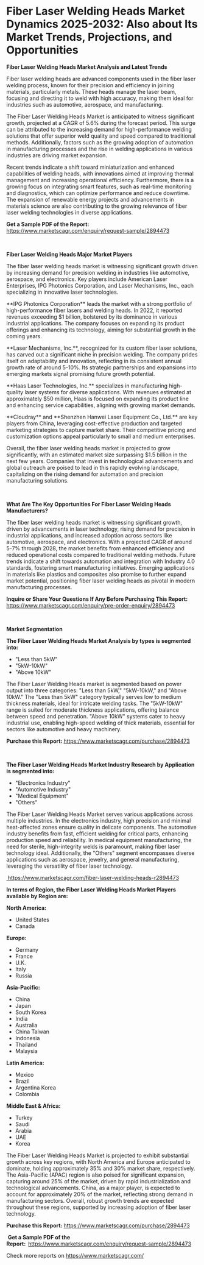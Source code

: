 <p><h1>Fiber Laser Welding Heads Market Dynamics 2025-2032: Also about Its Market Trends, Projections, and Opportunities</h1></p><p><strong>Fiber Laser Welding Heads Market Analysis and Latest Trends</strong></p>
<p><p>Fiber laser welding heads are advanced components used in the fiber laser welding process, known for their precision and efficiency in joining materials, particularly metals. These heads manage the laser beam, focusing and directing it to weld with high accuracy, making them ideal for industries such as automotive, aerospace, and manufacturing.</p><p>The Fiber Laser Welding Heads Market is anticipated to witness significant growth, projected at a CAGR of 5.6% during the forecast period. This surge can be attributed to the increasing demand for high-performance welding solutions that offer superior weld quality and speed compared to traditional methods. Additionally, factors such as the growing adoption of automation in manufacturing processes and the rise in welding applications in various industries are driving market expansion.</p><p>Recent trends indicate a shift toward miniaturization and enhanced capabilities of welding heads, with innovations aimed at improving thermal management and increasing operational efficiency. Furthermore, there is a growing focus on integrating smart features, such as real-time monitoring and diagnostics, which can optimize performance and reduce downtime. The expansion of renewable energy projects and advancements in materials science are also contributing to the growing relevance of fiber laser welding technologies in diverse applications.</p></p>
<p><strong>Get a Sample PDF of the Report:&nbsp;</strong> <a href="https://www.marketscagr.com/enquiry/request-sample/2894473?utm_campaign=2723&utm_medium=2&utm_source=Github&utm_content=ia&utm_term=15032025&utm_id=fiber-laser-welding-heads">https://www.marketscagr.com/enquiry/request-sample/2894473</a></p>
<p>&nbsp;</p>
<p><strong>Fiber Laser Welding Heads Major Market Players</strong></p>
<p><p>The fiber laser welding heads market is witnessing significant growth driven by increasing demand for precision welding in industries like automotive, aerospace, and electronics. Key players include American Laser Enterprises, IPG Photonics Corporation, and Laser Mechanisms, Inc., each specializing in innovative laser technologies.</p><p>**IPG Photonics Corporation** leads the market with a strong portfolio of high-performance fiber lasers and welding heads. In 2022, it reported revenues exceeding $1 billion, bolstered by its dominance in various industrial applications. The company focuses on expanding its product offerings and enhancing its technology, aiming for substantial growth in the coming years.</p><p>**Laser Mechanisms, Inc.**, recognized for its custom fiber laser solutions, has carved out a significant niche in precision welding. The company prides itself on adaptability and innovation, reflecting in its consistent annual growth rate of around 5-10%. Its strategic partnerships and expansions into emerging markets signal promising future growth potential.</p><p>**Haas Laser Technologies, Inc.** specializes in manufacturing high-quality laser systems for diverse applications. With revenues estimated at approximately $50 million, Haas is focused on expanding its product line and enhancing service capabilities, aligning with growing market demands.</p><p>**Cloudray** and **Shenzhen Hanwei Laser Equipment Co., Ltd.** are key players from China, leveraging cost-effective production and targeted marketing strategies to capture market share. Their competitive pricing and customization options appeal particularly to small and medium enterprises.</p><p>Overall, the fiber laser welding heads market is projected to grow significantly, with an estimated market size surpassing $1.5 billion in the next few years. Companies that invest in technological advancements and global outreach are poised to lead in this rapidly evolving landscape, capitalizing on the rising demand for automation and precision manufacturing solutions.</p></p>
<p>&nbsp;</p>
<p><strong>What Are The Key Opportunities For Fiber Laser Welding Heads Manufacturers?</strong></p>
<p><p>The fiber laser welding heads market is witnessing significant growth, driven by advancements in laser technology, rising demand for precision in industrial applications, and increased adoption across sectors like automotive, aerospace, and electronics. With a projected CAGR of around 5-7% through 2028, the market benefits from enhanced efficiency and reduced operational costs compared to traditional welding methods. Future trends indicate a shift towards automation and integration with Industry 4.0 standards, fostering smart manufacturing initiatives. Emerging applications in materials like plastics and composites also promise to further expand market potential, positioning fiber laser welding heads as pivotal in modern manufacturing processes.</p></p>
<p><strong>Inquire or Share Your Questions If Any Before Purchasing This Report:</strong> <a href="https://www.marketscagr.com/enquiry/pre-order-enquiry/2894473?utm_campaign=2723&utm_medium=2&utm_source=Github&utm_content=ia&utm_term=15032025&utm_id=fiber-laser-welding-heads">https://www.marketscagr.com/enquiry/pre-order-enquiry/2894473</a></p>
<p>&nbsp;</p>
<p><strong>Market Segmentation</strong></p>
<p><strong>The Fiber Laser Welding Heads Market Analysis by types is segmented into:</strong></p>
<p><ul><li>"Less than 5kW"</li><li>"5kW-10kW"</li><li>"Above 10kW"</li></ul></p>
<p><p>The Fiber Laser Welding Heads market is segmented based on power output into three categories: "Less than 5kW," "5kW-10kW," and "Above 10kW." The "Less than 5kW" category typically serves low to medium thickness materials, ideal for intricate welding tasks. The "5kW-10kW" range is suited for moderate thickness applications, offering balance between speed and penetration. "Above 10kW" systems cater to heavy industrial use, enabling high-speed welding of thick materials, essential for sectors like automotive and heavy machinery.</p></p>
<p><strong>Purchase this Report:&nbsp;</strong><a href="https://www.marketscagr.com/purchase/2894473?utm_campaign=2723&utm_medium=2&utm_source=Github&utm_content=ia&utm_term=15032025&utm_id=fiber-laser-welding-heads">https://www.marketscagr.com/purchase/2894473</a></p>
<p>&nbsp;</p>
<p><strong>The Fiber Laser Welding Heads Market Industry Research by Application is segmented into:</strong></p>
<p><ul><li>"Electronics Industry"</li><li>"Automotive Industry"</li><li>"Medical Equipment"</li><li>"Others"</li></ul></p>
<p><p>The Fiber Laser Welding Heads Market serves various applications across multiple industries. In the electronics industry, high precision and minimal heat-affected zones ensure quality in delicate components. The automotive industry benefits from fast, efficient welding for critical parts, enhancing production speed and reliability. In medical equipment manufacturing, the need for sterile, high-integrity welds is paramount, making fiber laser technology ideal. Additionally, the "Others" segment encompasses diverse applications such as aerospace, jewelry, and general manufacturing, leveraging the versatility of fiber laser technology.</p></p>
<p><a href="https://www.marketscagr.com/fiber-laser-welding-heads-r2894473?utm_campaign=2723&utm_medium=2&utm_source=Github&utm_content=ia&utm_term=15032025&utm_id=fiber-laser-welding-heads">&nbsp;https://www.marketscagr.com/fiber-laser-welding-heads-r2894473</a></p>
<p><strong>In terms of Region, the Fiber Laser Welding Heads Market Players available by Region are:</strong></p>
<p>
    <p> <strong> North America: </strong>
        <ul>
            <li>United States</li>
            <li>Canada</li>
        </ul>
        </p> 
    <p> <strong> Europe: </strong>
        <ul>
            <li>Germany</li>
            <li>France</li>
            <li>U.K.</li>
            <li>Italy</li>
            <li>Russia</li>
        </ul>
        </p> 
    <p> <strong> Asia-Pacific: </strong>
        <ul>
            <li>China</li>
            <li>Japan</li>
            <li>South Korea</li>
            <li>India</li>
            <li>Australia</li>
            <li>China Taiwan</li>
            <li>Indonesia</li>
            <li>Thailand</li>
            <li>Malaysia</li>
        </ul>
        </p> 
    <p> <strong> Latin America: </strong>
        <ul>
            <li>Mexico</li>
            <li>Brazil</li>
            <li>Argentina Korea</li>
            <li>Colombia</li>
        </ul>
        </p> 
    <p> <strong> Middle East & Africa: </strong>
        <ul>
            <li>Turkey</li>
            <li>Saudi</li>
            <li>Arabia</li>
            <li>UAE</li>
            <li>Korea</li>
        </ul>
    </p>
    </p>
<p><p>The Fiber Laser Welding Heads Market is projected to exhibit substantial growth across key regions, with North America and Europe anticipated to dominate, holding approximately 35% and 30% market share, respectively. The Asia-Pacific (APAC) region is also poised for significant expansion, capturing around 25% of the market, driven by rapid industrialization and technological advancements. China, as a major player, is expected to account for approximately 20% of the market, reflecting strong demand in manufacturing sectors. Overall, robust growth trends are expected throughout these regions, supported by increasing adoption of fiber laser technology.</p></p>
<p><strong>Purchase this Report: </strong><a href="https://www.marketscagr.com/purchase/2894473?utm_campaign=2723&utm_medium=2&utm_source=Github&utm_content=ia&utm_term=15032025&utm_id=fiber-laser-welding-heads">https://www.marketscagr.com/purchase/2894473</a></p>
<p>&nbsp;<strong>Get a Sample PDF of the Report:&nbsp;&nbsp;</strong><a href="https://www.marketscagr.com/enquiry/request-sample/2894473?utm_campaign=2723&utm_medium=2&utm_source=Github&utm_content=ia&utm_term=15032025&utm_id=fiber-laser-welding-heads">https://www.marketscagr.com/enquiry/request-sample/2894473</a></p>
<p><strong></strong></p>
<p>Check more reports on <a href="https://www.marketscagr.com/?utm_campaign=2723&utm_medium=2&utm_source=Github&utm_content=ia&utm_term=15032025&utm_id=fiber-laser-welding-heads">https://www.marketscagr.com/</a></p>